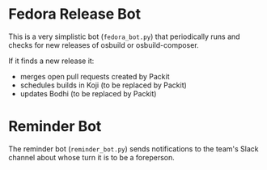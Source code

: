 # Fedora Release Bot

This is a very simplistic bot (`fedora_bot.py`) that periodically runs and checks for new releases of osbuild or osbuild-composer.

If it finds a new release it:

 * merges open pull requests created by Packit
 * schedules builds in Koji (to be replaced by Packit)
 * updates Bodhi (to be replaced by Packit)

 # Reminder Bot

 The reminder bot (`reminder_bot.py`) sends notifications to the team's Slack channel about whose turn it is to be a foreperson.
